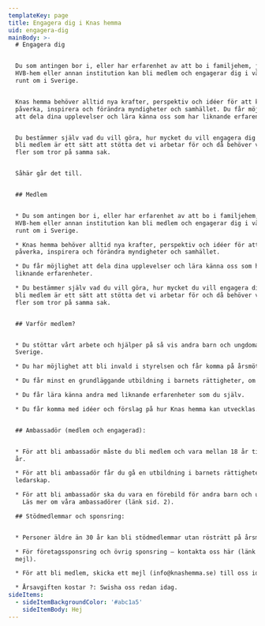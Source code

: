 ```yaml
---
templateKey: page
title: Engagera dig i Knas hemma
uid: engagera-dig
mainBody: >-
  # Engagera dig


  Du som antingen bor i, eller har erfarenhet av att bo i familjehem, jourhem,
  HVB-hem eller annan institution kan bli medlem och engagerar dig i vårt arbete
  runt om i Sverige. 


  Knas hemma behöver alltid nya krafter, perspektiv och idéer för att kunna
  påverka, inspirera och förändra myndigheter och samhället. Du får möjlighet
  att dela dina upplevelser och lära känna oss som har liknande erfarenheter.


  Du bestämmer själv vad du vill göra, hur mycket du vill engagera dig och att
  bli medlem är ett sätt att stötta det vi arbetar för och då behöver vi ännu
  fler som tror på samma sak.


  Såhär går det till.


  ## Medlem


  * Du som antingen bor i, eller har erfarenhet av att bo i familjehem, jourhem,
  HVB-hem eller annan institution kan bli medlem och engagerar dig i vårt arbete
  runt om i Sverige. 

  * Knas hemma behöver alltid nya krafter, perspektiv och idéer för att kunna
  påverka, inspirera och förändra myndigheter och samhället.

  * Du får möjlighet att dela dina upplevelser och lära känna oss som har
  liknande erfarenheter. 

  * Du bestämmer själv vad du vill göra, hur mycket du vill engagera dig och att
  bli medlem är ett sätt att stötta det vi arbetar för och då behöver vi ännu
  fler som tror på samma sak.


  ## Varför medlem?


  * Du stöttar vårt arbete och hjälper på så vis andra barn och ungdomar i
  Sverige.

  * Du har möjlighet att bli invald i styrelsen och får komma på årsmöten.

  * Du får minst en grundläggande utbildning i barnets rättigheter, om du vill.

  * Du får lära känna andra med liknande erfarenheter som du själv.

  * Du får komma med idéer och förslag på hur Knas hemma kan utvecklas.


  ## Ambassadör (medlem och engagerad):


  * För att bli ambassadör måste du bli medlem och vara mellan 18 år till 30
  år. 

  * För att bli ambassadör får du gå en utbildning i barnets rättigheter och
  ledarskap.

  * För att bli ambassadör ska du vara en förebild för andra barn och ungdomar.
    Läs mer om våra ambassadörer (länk sid. 2).

  ## Stödmedlemmar och sponsring:


  * Personer äldre än 30 år kan bli stödmedlemmar utan rösträtt på årsmöte. 

  * För företagssponsring och övrig sponsring – kontakta oss här (länk till
  mejl).

  * För att bli medlem, skicka ett mejl (info@knashemma.se) till oss idag.

  * Årsavgiften kostar ?: Swisha oss redan idag.
sideItems:
  - sideItemBackgroundColor: '#abc1a5'
    sideItemBody: Hej
---
```


